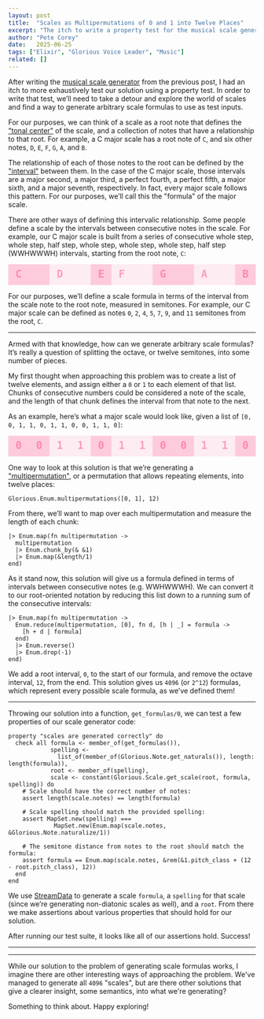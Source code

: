 ```yaml
---
layout: post
title:  "Scales as Multipermutations of 0 and 1 into Twelve Places"
excerpt: "The itch to write a property test for the musical scale generator we built last time led to explore how to generate all possible scales."
author: "Pete Corey"
date:   2025-06-25
tags: ["Elixir", "Glorious Voice Leader", "Music"]
related: []
---
```


<style>
.example .one {
  fill: #ff005533;
}

.example .two {
  fill: #ff005511;
}

.example text {
  font-family: monospace;
  fill: #ff005555;
}
</style>

After writing the [musical scale generator](/blog/2025/06/22/generating-musical-scales/) from the previous post, I had an itch to more exhaustively test our solution using a property test. In order to write that test, we’ll need to take a detour and explore the world of scales and find a way to generate arbitrary scale formulas to use as test inputs.

For our purposes, we can think of a scale as a root note that defines the ["tonal center"](https://en.wikipedia.org/wiki/Tonality) of the scale, and a collection of notes that have a relationship to that root. For example, a C major scale has a root note of `C`, and six other notes, `D`, `E`, `F`, `G`, `A`, and `B`.

The relationship of each of those notes to the root can be defined by the ["interval"](https://en.wikipedia.org/wiki/Interval_(music)) between them. In the case of the C major scale, those intervals are a major second, a major third, a perfect fourth, a perfect fifth, a major sixth, and a major seventh, respectively. In fact, every major scale follows this pattern. For our purposes, we’ll call this the "formula" of the major scale.

There are other ways of defining this intervalic relationship. Some people define a scale by the intervals between consecutive notes in the scale. For example, our C major scale is built from a series of consecutive whole step, whole step, half step, whole step, whole step, whole step, half step (WWHWWWH) intervals, starting from the root note, `C`:

<svg viewBox="0 0 12 1" class="example">
  <rect x="0" y="0" width="1" height="1" class="one"/>
  <text x="0.5" y="0.65" font-size="0.5" font-weight="bold" text-anchor="middle" font-family="monospace">C</text>
  <rect x="1" y="0" width="1" height="1" class="one"/>
  <rect x="2" y="0" width="1" height="1" class="two"/>
  <text x="2.5" y="0.65" font-size="0.5" font-weight="bold" text-anchor="middle" font-family="monospace">D</text>
  <rect x="3" y="0" width="1" height="1" class="two"/>
  <rect x="4" y="0" width="1" height="1" class="one"/>
  <text x="4.5" y="0.65" font-size="0.5" font-weight="bold" text-anchor="middle" font-family="monospace">E</text>
  <rect x="5" y="0" width="1" height="1" class="two"/>
  <text x="5.5" y="0.65" font-size="0.5" font-weight="bold" text-anchor="middle" font-family="monospace">F</text>
  <rect x="6" y="0" width="1" height="1" class="two"/>
  <rect x="7" y="0" width="1" height="1" class="one"/>
  <text x="7.5" y="0.65" font-size="0.5" font-weight="bold" text-anchor="middle" font-family="monospace">G</text>
  <rect x="8" y="0" width="1" height="1" class="one"/>
  <rect x="9" y="0" width="1" height="1" class="two"/>
  <text x="9.5" y="0.65" font-size="0.5" font-weight="bold" text-anchor="middle" font-family="monospace">A</text>
  <rect x="10" y="0" width="1" height="1" class="two"/>
  <rect x="11" y="0" width="1" height="1" class="one"/>
  <text x="11.5" y="0.65" font-size="0.5" font-weight="bold" text-anchor="middle" font-family="monospace">B</text>
</svg>

For our purposes, we’ll define a scale formula in terms of the interval from the scale note to the root note, measured in semitones. For example, our C major scale can be defined as notes `0`, `2`, `4`, `5`, `7`, `9`, and `11` semitones from the root, `C`.

---

Armed with that knowledge, how can we generate arbitrary scale formulas? It’s really a question of splitting the octave, or twelve semitones, into some number of pieces.

My first thought when approaching this problem was to create a list of twelve elements, and assign either a `0` or `1` to each element of that list. Chunks of consecutive numbers could be considered a note of the scale, and the length of that chunk defines the interval from that note to the next.

As an example, here’s what a major scale would look like, given a list of `[0, 0, 1, 1, 0, 1, 1, 0, 0, 1, 1, 0]`:

<svg viewBox="0 0 12 1" class="example">
  <rect x="0" y="0" width="1" height="1" class="one"/>
  <text x="0.5" y="0.65" font-size="0.5" font-weight="bold" text-anchor="middle" font-family="monospace">0</text>
  <rect x="1" y="0" width="1" height="1" class="one"/>
  <text x="1.5" y="0.65" font-size="0.5" font-weight="bold" text-anchor="middle" font-family="monospace">0</text>
  <rect x="2" y="0" width="1" height="1" class="two"/>
  <text x="2.5" y="0.65" font-size="0.5" font-weight="bold" text-anchor="middle" font-family="monospace">1</text>
  <rect x="3" y="0" width="1" height="1" class="two"/>
  <text x="3.5" y="0.65" font-size="0.5" font-weight="bold" text-anchor="middle" font-family="monospace">1</text>
  <rect x="4" y="0" width="1" height="1" class="one"/>
  <text x="4.5" y="0.65" font-size="0.5" font-weight="bold" text-anchor="middle" font-family="monospace">0</text>
  <rect x="5" y="0" width="1" height="1" class="two"/>
  <text x="5.5" y="0.65" font-size="0.5" font-weight="bold" text-anchor="middle" font-family="monospace">1</text>
  <rect x="6" y="0" width="1" height="1" class="two"/>
  <text x="6.5" y="0.65" font-size="0.5" font-weight="bold" text-anchor="middle" font-family="monospace">1</text>
  <rect x="7" y="0" width="1" height="1" class="one"/>
  <text x="7.5" y="0.65" font-size="0.5" font-weight="bold" text-anchor="middle" font-family="monospace">0</text>
  <rect x="8" y="0" width="1" height="1" class="one"/>
  <text x="8.5" y="0.65" font-size="0.5" font-weight="bold" text-anchor="middle" font-family="monospace">0</text>
  <rect x="9" y="0" width="1" height="1" class="two"/>
  <text x="9.5" y="0.65" font-size="0.5" font-weight="bold" text-anchor="middle" font-family="monospace">1</text>
  <rect x="10" y="0" width="1" height="1" class="two"/>
  <text x="10.5" y="0.65" font-size="0.5" font-weight="bold" text-anchor="middle" font-family="monospace">1</text>
  <rect x="11" y="0" width="1" height="1" class="one"/>
  <text x="11.5" y="0.65" font-size="0.5" font-weight="bold" text-anchor="middle" font-family="monospace">0</text>
</svg>

One way to look at this solution is that we’re generating a ["multipermutation"](https://en.wiktionary.org/wiki/multipermutation), or a permutation that allows repeating elements, into twelve places:

```
Glorious.Enum.multipermutations([0, 1], 12)
```

From there, we’ll want to map over each multipermutation and measure the length of each chunk:

```
|> Enum.map(fn multipermutation ->
  multipermutation
  |> Enum.chunk_by(& &1)
  |> Enum.map(&length/1)
end)
```

As it stand now, this solution will give us a formula defined in terms of intervals between consecutive notes (e.g. WWHWWWH). We can convert it to our root-oriented notation by reducing this list down to a running sum of the consecutive intervals:

```
|> Enum.map(fn multipermutation ->
  Enum.reduce(multipermutation, [0], fn d, [h | _] = formula ->
    [h + d | formula]
  end)
  |> Enum.reverse()
  |> Enum.drop(-1)
end)
```

We add a root interval, `0`, to the start of our formula, and remove the octave interval, `12`, from the end. This solution gives us `4096` (or `2^12`) formulas, which represent every possible scale formula, as we’ve defined them!

---

Throwing our solution into a function, `get_formulas/0`, we can test a few properties of our scale generator code:

```
property "scales are generated correctly" do
  check all formula <- member_of(get_formulas()),
            spelling <-
              list_of(member_of(Glorious.Note.get_naturals()), length: length(formula)),
            root <- member_of(spelling),
            scale <- constant(Glorious.Scale.get_scale(root, formula, spelling)) do
    # Scale should have the correct number of notes:
    assert length(scale.notes) == length(formula)

    # Scale spelling should match the provided spelling:
    assert MapSet.new(spelling) ===
             MapSet.new(Enum.map(scale.notes, &Glorious.Note.naturalize/1))

    # The semitone distance from notes to the root should match the formula:
    assert formula == Enum.map(scale.notes, &rem(&1.pitch_class + (12 - root.pitch_class), 12))
  end
end
```

We use [StreamData](https://hexdocs.pm/stream_data/StreamData.html) to generate a scale `formula`, a `spelling` for that scale (since we’re generating non-diatonic scales as well), and a `root`. From there we make assertions about various properties that should hold for our solution.

After running our test suite, it looks like all of our assertions hold. Success!

---

---

While our solution to the problem of generating scale formulas works, I imagine there are other interesting ways of approaching the problem. We've managed to generate all `4096` "scales", but are there other solutions that give a clearer insight, some semantics, into what we're generating?

Something to think about. Happy exploring!
